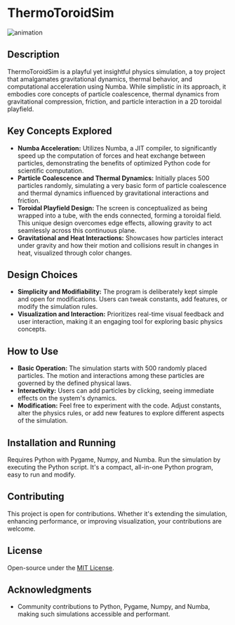 # ThermoToroidSim
![animation](anim.gif)

## Description
ThermoToroidSim is a playful yet insightful physics simulation, a toy project that amalgamates gravitational dynamics, thermal behavior, and computational acceleration using Numba. While simplistic in its approach, it embodies core concepts of particle coalescence, thermal dynamics from gravitational compression, friction, and particle interaction in a 2D toroidal playfield.

## Key Concepts Explored
- **Numba Acceleration:** Utilizes Numba, a JIT compiler, to significantly speed up the computation of forces and heat exchange between particles, demonstrating the benefits of optimized Python code for scientific computation.
- **Particle Coalescence and Thermal Dynamics:** Initially places 500 particles randomly, simulating a very basic form of particle coalescence and thermal dynamics influenced by gravitational interactions and friction.
- **Toroidal Playfield Design:** The screen is conceptualized as being wrapped into a tube, with the ends connected, forming a toroidal field. This unique design overcomes edge effects, allowing gravity to act seamlessly across this continuous plane.
- **Gravitational and Heat Interactions:** Showcases how particles interact under gravity and how their motion and collisions result in changes in heat, visualized through color changes.

## Design Choices
- **Simplicity and Modifiability:** The program is deliberately kept simple and open for modifications. Users can tweak constants, add features, or modify the simulation rules.
- **Visualization and Interaction:** Prioritizes real-time visual feedback and user interaction, making it an engaging tool for exploring basic physics concepts.

## How to Use
- **Basic Operation:** The simulation starts with 500 randomly placed particles. The motion and interactions among these particles are governed by the defined physical laws.
- **Interactivity:** Users can add particles by clicking, seeing immediate effects on the system's dynamics.
- **Modification:** Feel free to experiment with the code. Adjust constants, alter the physics rules, or add new features to explore different aspects of the simulation.

## Installation and Running
Requires Python with Pygame, Numpy, and Numba. Run the simulation by executing the Python script. It's a compact, all-in-one Python program, easy to run and modify.

## Contributing
This project is open for contributions. Whether it's extending the simulation, enhancing performance, or improving visualization, your contributions are welcome.

## License
Open-source under the [MIT License](LICENSE).

## Acknowledgments
- Community contributions to Python, Pygame, Numpy, and Numba, making such simulations accessible and performant.
